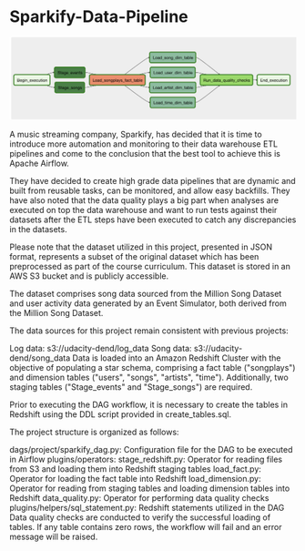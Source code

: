 # Sparkify-Data-Pipeline

![Example Image](dag.png)

A music streaming company, Sparkify, has decided that it is time to introduce more automation and monitoring to their data warehouse ETL pipelines and come to the conclusion that the best tool to achieve this is Apache Airflow.

They have decided to create high grade data pipelines that are dynamic and built from reusable tasks, can be monitored, and allow easy backfills. They have also noted that the data quality plays a big part when analyses are executed on top the data warehouse and want to run tests against their datasets after the ETL steps have been executed to catch any discrepancies in the datasets.

Please note that the dataset utilized in this project, presented in JSON format, represents a subset of the original dataset which has been preprocessed as part of the course curriculum. This dataset is stored in an AWS S3 bucket and is publicly accessible.

The dataset comprises song data sourced from the Million Song Dataset and user activity data generated by an Event Simulator, both derived from the Million Song Dataset.

The data sources for this project remain consistent with previous projects:

Log data: s3://udacity-dend/log_data
Song data: s3://udacity-dend/song_data
Data is loaded into an Amazon Redshift Cluster with the objective of populating a star schema, comprising a fact table ("songplays") and dimension tables ("users", "songs", "artists", "time"). Additionally, two staging tables ("Stage_events" and "Stage_songs") are required.

Prior to executing the DAG workflow, it is necessary to create the tables in Redshift using the DDL script provided in create_tables.sql.

The project structure is organized as follows:

dags/project/sparkify_dag.py: Configuration file for the DAG to be executed in Airflow
plugins/operators:
stage_redshift.py: Operator for reading files from S3 and loading them into Redshift staging tables
load_fact.py: Operator for loading the fact table into Redshift
load_dimension.py: Operator for reading from staging tables and loading dimension tables into Redshift
data_quality.py: Operator for performing data quality checks
plugins/helpers/sql_statement.py: Redshift statements utilized in the DAG
Data quality checks are conducted to verify the successful loading of tables. If any table contains zero rows, the workflow will fail and an error message will be raised.

